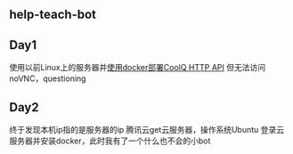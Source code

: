 ## help-teach-bot

## Day1
使用以前Linux上的服务器并[使用docker部署CoolQ HTTP API](https://cqhttp.cc/docs/4.10/#/)
但无法访问noVNC，questioning

## Day2
终于发现本机ip指的是服务器的ip
腾讯云get云服务器，操作系统Ubuntu
登录云服务器并安装docker，此时我有了一个什么也不会的小bot

